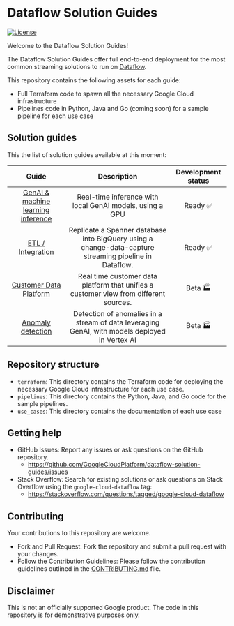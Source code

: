 # Dataflow Solution Guides

[![License](https://img.shields.io/badge/License-Apache%202.0-blue.svg)](LICENSE)

Welcome to the Dataflow Solution Guides!

The Dataflow Solution Guides offer full end-to-end deployment for the most
common streaming solutions to run on [Dataflow](https://cloud.google.com/dataflow/). 

This repository contains the following assets for each guide:

* Full Terraform code to spawn all the necessary Google Cloud infrastructure
* Pipelines code in Python, Java and Go (coming soon) for a
  sample pipeline for each use case

## Solution guides

This the list of solution guides available at this moment:

|                             Guide                             |                                              Description                                               |    Development status    |
|:-------------------------------------------------------------:|:------------------------------------------------------------------------------------------------------:|:------------------------:|
| [GenAI & machine learning inference](./use_cases/GenAI_ML.md) |                        Real-time inference with local GenAI models, using a GPU                        | Ready :white_check_mark: |
|      [ETL / Integration](./use_cases/ETL_integration.md)      | Replicate a Spanner database into BigQuery using a change-data-capture streaming pipeline in Dataflow. | Ready :white_check_mark: | 
|         [Customer Data Platform](./use_cases/CDP.md)          |         Real time customer data platform that unifies a customer view from different sources.          |      Beta :factory:      |
|     [Anomaly detection](./use_cases/Anomaly_Detection.md)     |     Detection of anomalies in a stream of data leveraging GenAI, with models deployed in Vertex AI     |      Beta :factory:      |

## Repository structure

* `terraform`: This directory contains the Terraform code for deploying the
  necessary Google Cloud
  infrastructure for each use case.
* `pipelines`: This directory contains the Python, Java, and Go code for the
  sample pipelines.
* `use_cases`: This directory contains the documentation of each use case

## Getting help

* GitHub Issues: Report any issues or ask questions on the GitHub repository.
  * https://github.com/GoogleCloudPlatform/dataflow-solution-guides/issues 
* Stack Overflow: Search for existing solutions or ask questions on Stack
  Overflow using the `google-cloud-dataflow` tag:
  * https://stackoverflow.com/questions/tagged/google-cloud-dataflow
  

## Contributing

Your contributions to this repository are welcome.

* Fork and Pull Request: Fork the repository and submit a pull request with your
  changes.
* Follow the Contribution Guidelines: Please follow the contribution guidelines
  outlined in the
  [CONTRIBUTING.md](CONTRIBUTING.md) file.

## Disclaimer

This is not an officially supported Google product. The code in this repository
is for demonstrative purposes only.
